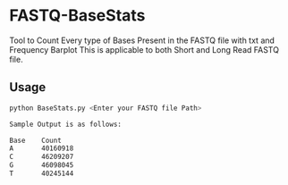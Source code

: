 # FASTQ-BaseStats
Tool to Count Every type of Bases Present in the FASTQ file with txt and Frequency Barplot 
This is applicable to both Short and Long Read FASTQ file. 


## Usage
```sh
python BaseStats.py <Enter your FASTQ file Path>

Sample Output is as follows:  

Base    Count
A       40160918
C       46209207
G       46098045
T       40245144

